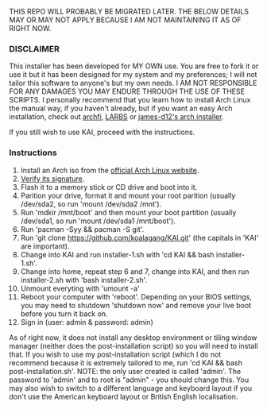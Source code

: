 THIS REPO WILL PROBABLY BE MIGRATED LATER. THE BELOW DETAILS MAY OR MAY NOT APPLY BECAUSE I AM NOT MAINTAINING IT AS OF RIGHT NOW.

### DISCLAIMER

This installer has been developed for MY OWN use. You are free to fork it or use it but it has been designed for my system and my preferences; I will not tailor this software to anyone's but my own needs. I AM NOT RESPONSIBLE FOR ANY DAMAGES YOU MAY ENDURE THROUGH THE USE OF THESE SCRIPTS. I personally recommend that you learn how to install Arch Linux the manual way, if you haven't already, but if you want an easy Arch installation, check out [archfi](https://github.com/MatMoul/archfi), [LARBS](https://github.com/LukeSmithxyz/LARBS) or [james-d12's arch installer](https://github.com/james-d12/arch-installer).

If you still wish to use KAI, proceed with the instructions.

### Instructions

1. Install an Arch iso from the [official Arch Linux website](https://archlinux.org/download/).
2. [Verify its signature](https://wiki.archlinux.org/index.php/Installation_guide#Verify_signature).
3. Flash it to a memory stick or CD drive and boot into it.
4. Parition your drive, format it and mount your root parition (usually /dev/sda2, so run 'mount /dev/sda2 /mnt').
5. Run 'mdkir /mnt/boot' and then mount your boot partition (usually /dev/sda1, so run 'mount /dev/sda1 /mnt/boot').
6. Run 'pacman -Syy && pacman -S git'.
7. Run 'git clone https://github.com/koalagang/KAI.git' (the capitals in 'KAI' are important).
8. Change into KAI and run installer-1.sh with 'cd KAI && bash installer-1.sh'.
9. Change into home, repeat step 6 and 7, change into KAI, and then run installer-2.sh with 'bash installer-2.sh'.
10. Unmount everyting with 'umount -a'
11. Reboot your computer with 'reboot'. Depending on your BIOS settings, you may need to shutdown 'shutdown now' and remove your live boot before you turn it back on.
12. Sign in (user: admin & password: admin)

As of right now, it does not install any desktop environment or tiling window manager (neither does the post-installation script) so you will need to install that. If you wish to use my post-installation script (which I do not recommend because it is extremely tailored to me, run 'cd KAI && bash post-installation.sh'. NOTE: the only user created is called 'admin'. The password to 'admin' and to root is "admin" - you should change this. You may also wish to switch to a different language and keyboard layout if you don't use the American keyboard layout or British English localisation.
